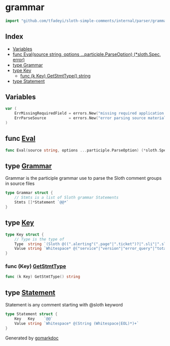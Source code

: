 <!-- Code generated by gomarkdoc. DO NOT EDIT -->

# grammar

```go
import "github.com/tfadeyi/sloth-simple-comments/internal/parser/grammar"
```

## Index

- [Variables](<#variables>)
- [func Eval(source string, options ...participle.ParseOption) (*sloth.Spec, error)](<#func-eval>)
- [type Grammar](<#type-grammar>)
- [type Key](<#type-key>)
  - [func (k Key) GetStmtType() string](<#func-key-getstmttype>)
- [type Statement](<#type-statement>)


## Variables

```go
var (
    ErrMissingRequiredField = errors.New("missing required application field(s)")
    ErrParseSource          = errors.New("error parsing source material")
)
```

## func [Eval](<https://github.com/tfadeyi/sloth-simple-comments/blob/main/internal/parser/grammar/grammar.go#L196>)

```go
func Eval(source string, options ...participle.ParseOption) (*sloth.Spec, error)
```

## type [Grammar](<https://github.com/tfadeyi/sloth-simple-comments/blob/main/internal/parser/grammar/grammar.go#L16-L19>)

Grammar is the participle grammar use to parse the Sloth comment groups in source files

```go
type Grammar struct {
    // Stmts is a list of Sloth grammar Statements
    Stmts []*Statement `@@*`
}
```

## type [Key](<https://github.com/tfadeyi/sloth-simple-comments/blob/main/internal/parser/grammar/grammar.go#L26-L30>)

```go
type Key struct {
    // Type is the type of
    Type  string `(Sloth @((".alerting"(".page"|".ticket")?|".sli"|".slo"))?)`
    Value string `Whitespace* @("service"|"version"|"error_query"|"total_query"|"error_ratio_query"|"name"|"description"|"objective"|"labels"|"annotations"|"disable")`
}
```

### func \(Key\) [GetStmtType](<https://github.com/tfadeyi/sloth-simple-comments/blob/main/internal/parser/grammar/grammar.go#L44>)

```go
func (k Key) GetStmtType() string
```

## type [Statement](<https://github.com/tfadeyi/sloth-simple-comments/blob/main/internal/parser/grammar/grammar.go#L21-L24>)

Statement is any comment starting with @sloth keyword

```go
type Statement struct {
    Key   Key    `@@`
    Value string `Whitespace* @(String (Whitespace|EOL)*)+`
}
```



Generated by [gomarkdoc](<https://github.com/princjef/gomarkdoc>)
